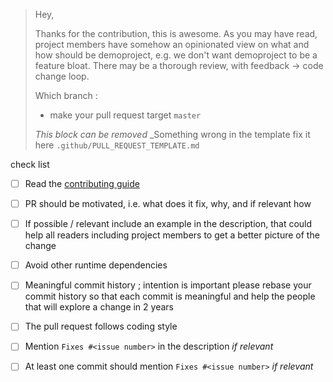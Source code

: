 > Hey, 
> 
> Thanks for the contribution, this is awesome.
> As you may have read, project members have somehow an opinionated view on what and how should be
> demoproject, e.g. we don't want demoproject to be a feature bloat.
> There may be a thorough review, with feedback -> code change loop.
> 
> Which branch : 
> - make your pull request target `master`
>
> _This block can be removed_
> _Something wrong in the template fix it here `.github/PULL_REQUEST_TEMPLATE.md`


check list

 - [ ] Read the [contributing guide](.github/ISSUE_TEMPLATE.md)
 - [ ] PR should be motivated, i.e. what does it fix, why, and if relevant how
 - [ ] If possible / relevant include an example in the description, that could help all readers
       including project members to get a better picture of the change
 - [ ] Avoid other runtime dependencies
 - [ ] Meaningful commit history ; intention is important please rebase your commit history so that each
       commit is meaningful and help the people that will explore a change in 2 years
 - [ ] The pull request follows coding style
 - [ ] Mention `Fixes #<issue number>` in the description _if relevant_
 - [ ] At least one commit should mention `Fixes #<issue number>` _if relevant_

